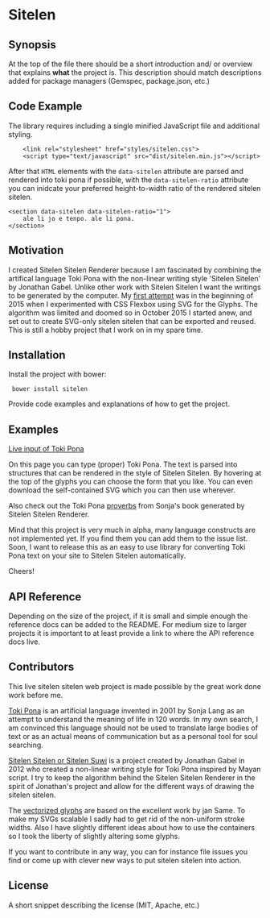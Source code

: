 # Sitelen

## Synopsis

At the top of the file there should be a short introduction and/ or overview that explains **what** the project is. This description should match descriptions added for package managers (Gemspec, package.json, etc.)

## Code Example

The library requires including a single minified JavaScript file and additional styling.

```
    <link rel="stylesheet" href="styles/sitelen.css">
    <script type="text/javascript" src="dist/sitelen.min.js"></script>
```

After that `HTML` elements with the `data-sitelen` attribute are parsed and rendered into toki pona if possible, with the `data-sitelen-ratio` attribute you can inidcate your preferred height-to-width ratio of the rendered sitelen sitelen. 

```
<section data-sitelen data-sitelen-ratio="1">
    ale li jo e tenpo. ale li pona.
</section>

```

## Motivation

I created Sitelen Sitelen Renderer because I am fascinated by combining the artifical language Toki Pona with the non-linear writing style 'Sitelen Sitelen' by Jonathan Gabel. Unlike other work with Sitelen Sitelen I want the writings to be generated by the computer. My [first attempt](http://nullelement.org/2015/05/living-toki-pona-using-flexbox-layout-and-sitelen-sitelen/) was in the beginning of 2015 when I experimented with CSS Flexbox using SVG for the Glyphs. The algorithm was limited and doomed so in October 2015 I started anew, and set out to create SVG-only sitelen sitelen that can be exported and reused. This is still a hobby project that I work on in my spare time.

## Installation

Install the project with bower:

```
 bower install sitelen
```

Provide code examples and explanations of how to get the project.

## Examples

[Live input of Toki Pona](http://livingtokipona.smoishele.com)

On this page you can type (proper) Toki Pona. The text is parsed into structures that can be rendered in the style of Sitelen Sitelen. By hovering at the top of the glyphs you can choose the form that you like. You can even download the self-contained SVG which you can then use wherever.

Also check out the Toki Pona [proverbs](http://smoishele.com/sitelensitelen/examples/proverbs/proverbs.html) from Sonja's book generated by Sitelen Sitelen Renderer.

Mind that this project is very much in alpha, many language constructs are not implemented yet. If you find them you can add them to the issue list. Soon, I want to release this as an easy to use library for converting Toki Pona text on your site to Sitelen Sitelen automatically.

Cheers!


## API Reference

Depending on the size of the project, if it is small and simple enough the reference docs can be added to the README. For medium size to larger projects it is important to at least provide a link to where the API reference docs live.

## Contributors

This live sitelen sitelen web project is made possible by the great work done work before me.

[Toki Pona](http://tokipona.org/) is an artificial language invented in 2001 by Sonja Lang as an attempt to understand the meaning of life in 120 words. In my own search, I am convinced this language should not be used to translate large bodies of text or as an actual means of communication but as a personal tool for soul searching.
        
[Sitelen Sitelen or Sitelen Suwi](http://www.jonathangabel.com/archive/2012/projects_t47.html) is a project created by Jonathan Gabel in 2012 who created a non-linear writing style for Toki Pona inspired by Mayan script. I try to keep the algorithm behind the Sitelen Sitelen Renderer in the spirit of Jonathan's project and allow for the different ways of drawing the sitelen sitelen.
        
The [vectorized glyphs](http://forums.tokipona.org/viewtopic.php?f=7&p=13786#p13786) are based on the excellent work by jan Same. To make my SVGs scalable I sadly had to get rid of the non-uniform stroke widths. Also I have slightly different ideas about how to use the containers so I took the liberty of slightly altering some glyphs.

If you want to contribute in any way, you can for instance file issues you find or come up with clever new ways to put sitelen sitelen into action.

## License

A short snippet describing the license (MIT, Apache, etc.)

